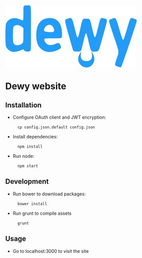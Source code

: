 ![Dewy](static/img/dewy.png "Dewy")

# Dewy website

## Installation

* Configure OAuth client and JWT encryption:

        cp config.json.default config.json

* Install dependencies:

        npm install
        
* Run node:

        npm start

## Development

* Run bower to download packages:

        bower install

* Run grunt to compile assets

        grunt

## Usage

* Go to localhost:3000 to visit the site